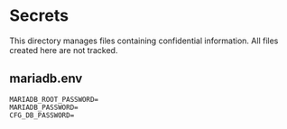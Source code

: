 # Secrets

This directory manages files containing confidential information.
All files created here are not tracked.

## mariadb.env

```plain
MARIADB_ROOT_PASSWORD=
MARIADB_PASSWORD=
CFG_DB_PASSWORD=
```